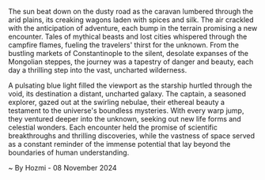 
The sun beat down on the dusty road as the caravan lumbered through the arid plains, its creaking wagons laden with spices and silk. The air crackled with the anticipation of adventure, each bump in the terrain promising a new encounter. Tales of mythical beasts and lost cities whispered through the campfire flames, fueling the travelers' thirst for the unknown. From the bustling markets of Constantinople to the silent, desolate expanses of the Mongolian steppes, the journey was a tapestry of danger and beauty, each day a thrilling step into the vast, uncharted wilderness.

A pulsating blue light filled the viewport as the starship hurtled through the void, its destination a distant, uncharted galaxy. The captain, a seasoned explorer, gazed out at the swirling nebulae, their ethereal beauty a testament to the universe's boundless mysteries. With every warp jump, they ventured deeper into the unknown, seeking out new life forms and celestial wonders. Each encounter held the promise of scientific breakthroughs and thrilling discoveries, while the vastness of space served as a constant reminder of the immense potential that lay beyond the boundaries of human understanding. 

~ By Hozmi - 08 November 2024

